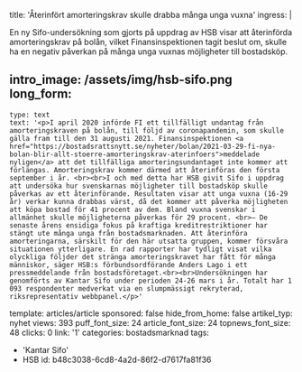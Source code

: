 title: 'Återinfört amorteringskrav skulle drabba många unga vuxna'
ingress: |
  <p>En ny Sifo-undersökning som gjorts på uppdrag av HSB visar att återinförda amorteringskrav på bolån, vilket Finansinspektionen tagit beslut om, skulle ha en negativ påverkan på många unga vuxnas möjligheter till bostadsköp.
  </p>
  
intro_image: /assets/img/hsb-sifo.png
long_form:
  -
    type: text
    text: '<p>I april 2020 införde FI ett tillfälligt undantag från amorteringskraven på bolån, till följd av coronapandemin, som skulle gälla fram till den 31 augusti 2021. Finansinspektionen <a href="https://bostadsrattsnytt.se/nyheter/bolan/2021-03-29-fi-nya-bolan-blir-allt-stoerre-amorteringskrav-aterinfoers">meddelade nyligen</a> att det tillfälliga amorteringsundantaget inte kommer att förlängas. Amorteringskrav kommer därmed att återinföras den första september i år. <br><br>I och med detta har HSB givit Sifo i uppdrag att undersöka hur svenskarnas möjligheter till bostadsköp skulle påverkas av ett återinförande. Resultaten visar att unga vuxna (16-29 år) verkar kunna drabbas värst, då det kommer att påverka möjligheten att köpa bostad för 41 procent av dem. Bland vuxna svenskar i allmänhet skulle möjligheterna påverkas för 29 procent. <br>– De senaste årens ensidiga fokus på kraftiga kreditrestriktioner har stängt ute många unga från bostadsmarknaden. Att återinföra amorteringarna, särskilt för den här utsatta gruppen, kommer försvåra situationen ytterligare. En rad rapporter har tydligt visat vilka olyckliga följder det stränga amorteringskravet har fått för många människor, säger HSB:s förbundsordförande Anders Lago i ett pressmeddelande från bostadsföretaget.<br><br>Undersökningen har genomförts av Kantar Sifo under perioden 24-26 mars i år. Totalt har 1 093 respondenter medverkat via en slumpmässigt rekryterad, riksrepresentativ webbpanel.</p>'
template: articles/article
sponsored: false
hide_from_home: false
artikel_typ: nyhet
views: 393
puff_font_size: 24
article_font_size: 24
topnews_font_size: 48
clicks: 0
link: '1'
categories: bostadsmarknad
tags:
  - 'Kantar Sifo'
  - HSB
id: b48c3038-6cd8-4a2d-86f2-d7617fa81f36
